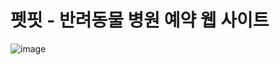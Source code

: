 # 펫핏 - 반려동물 병원 예약 웹 사이트 


![image](https://github.com/user-attachments/assets/b1ac4f5b-6f21-4b7b-9780-dc9bfa453923)
